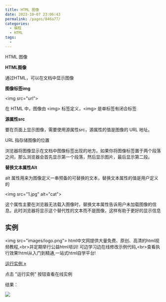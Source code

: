 ```yaml
---
title: HTML 图像
date: 2023-10-07 23:06:43
permalink: /pages/846a77/
categories:
  - 编程
  - HTML
tags:
  - 
---
```

HTML 图像

**HTML图像**

通过HTML，可以在文档中显示图像

**图像标签img**

&lt;img src="url"&gt;

在 HTML 中，图像由 &lt;img&gt; 标签定义，&lt;img&gt; 是单标签有闭合标签

**源属性src**

要在页面上显示图像，需要使用源属性src，源属性的值是图像的 URL 地址。

URL 指存储图像的位置

浏览器将图像显示在文档中图像标签出现的地方。如果你将图像标签置于两个段落之间，那么浏览器会首先显示第一个段落，然后显示图片，最后显示第二段。

**替换文本属性Alt**

alt 属性用来为图像定义一串预备的可替换的文本，替换文本属性的值是用户定义的

&lt;img src="1.jpg" alt="cat"&gt;

这个属性主要在浏览器无法载入图像时，替换文本属性告诉用户未加载图像的信息。此时浏览器将显示这个替代性的文本而不是图像，这样有助于更好的显示信息

## 实例

&lt;img src="images/logo.png"&gt;
html中文网提供大量免费、原创、高清的html视频教程,&lt;br&gt;并定期举行公益html培训!
可边学习边在线修改示例代码,&lt;br&gt;查看执行效果!html从入门到精通,一站式html自学平台!

[运行实例 »](#)

点击 "运行实例" 按钮查看在线实例

结果：

![](../../_resources/0afa377025d440fea79e20fc7400cc39.jpg)
